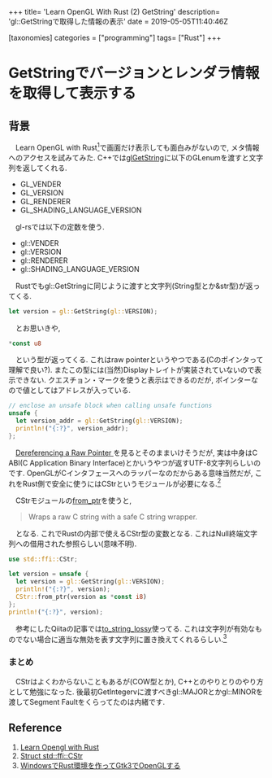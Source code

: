 +++
title= 'Learn OpenGL With Rust (2) GetString'
description= 'gl::GetStringで取得した情報の表示'
date = 2019-05-05T11:40:46Z

[taxonomies]
categories = ["programming"]
tags= ["Rust"]
+++

# GetStringでバージョンとレンダラ情報を取得して表示する

## 背景

　Learn OpenGL with Rust[<sup>1</sup>](#ref-1)で画面だけ表示しても面白みがないので, メタ情報へのアクセスを試みてみた. C++では[glGetString](https://www.khronos.org/registry/OpenGL-Refpages/gl4/html/glGetString.xhtml)に以下のGLenumを渡すと文字列を返してくれる.

+ GL\_VENDER
+ GL\_VERSION
+ GL\_RENDERER
+ GL\_SHADING\_LANGUAGE\_VERSION

　gl-rsでは以下の定数を使う.

+ gl::VENDER
+ gl::VERSION
+ gl::RENDERER
+ gl::SHADING\_LANGUAGE\_VERSION

　Rustでもgl::GetStringに同じように渡すと文字列(String型とか&str型)が返ってくる.

```rust
let version = gl::GetString(gl::VERSION);
```  

　とお思いきや,

```rust
*const u8
```

　という型が返ってくる. これはraw pointerというやつである(Cのポインタって理解で良い?). またこの型には(当然)Displayトレイトが実装されていないので表示できない. クエスチョン・マークを使うと表示はできるのだが, ポインターなので値としてはアドレスが入っている.

```rust
// enclose an unsafe block when calling unsafe functions
unsafe {
  let version_addr = gl::GetString(gl::VERSION);
  println!("{:?}", version_addr);
};
```

　[Dereferencing a Raw Pointer
](https://doc.rust-lang.org/1.30.0/book/2018-edition/ch19-01-unsafe-rust.html#dereferencing-a-raw-pointer)を見るとそのままいけそうだが, 実は中身はC ABI(C Application Binary Interface)とかいうやつが返すUTF-8文字列らしいのです. OpenGLがCインタフェースへのラッパーなのだからある意味当然だが, これをRust側で安全に使うにはCStrというモジュールが必要になる.[<sup>2</sup>](#ref-2)

　CStrモジュールの[from\_ptr](https://doc.rust-lang.org/std/ffi/struct.CStr.html#method.from_ptr)を使うと,

> Wraps a raw C string with a safe C string wrapper.

　となる. これでRustの内部で使えるCStr型の変数となる. これはNull終端文字列への借用された参照らしい(意味不明).
　
```rust
use std::ffi::CStr;

let version = unsafe {
  let version = gl::GetString(gl::VERSION);
  println!("{:?}", version);
  CStr::from_ptr(version as *const i8)
};
println!("{:?}", version);
```

　参考にしたQiitaの記事では[to\_string\_lossy](https://doc.rust-lang.org/std/ffi/struct.CStr.html#method.to_string_lossy)使ってる. これは文字列が有効なものでない場合に適当な無効を表す文字列に置き換えてくれるらしい.[<sup>3</sup>](#ref-3)

### まとめ

　CStrはよくわからないこともあるが(COW型とか), C++とのやりとりのやり方として勉強になった. 後最初GetIntegervに渡すべきgl::MAJORとかgl::MINORを渡してSegment Faultをくらってたのは内緒です.

## Reference
1. <a name="ref-1"></a> [Learn Opengl with Rust](https://github.com/bwasty/learn-opengl-rs)
2. <a name="ref-2"></a> [Struct std::ffi::CStr](https://doc.rust-lang.org/std/ffi/struct.CStr.html#method.as_ptr)
3. <a name="ref-3"></a> [WindowsでRust環境を作ってGtk3でOpenGLする](https://qiita.com/ousttrue/items/ee617544ab737fc34c1d)
